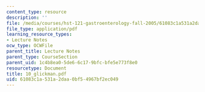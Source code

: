 ```yaml
---
content_type: resource
description: ''
file: /media/courses/hst-121-gastroenterology-fall-2005/61083c1a531a2daa0bf54967bf2ec049_10_glickman.pdf
file_type: application/pdf
learning_resource_types:
- Lecture Notes
ocw_type: OCWFile
parent_title: Lecture Notes
parent_type: CourseSection
parent_uid: 1c4b8ea0-5de6-6c17-9bfc-bfe5e773f8e0
resourcetype: Document
title: 10_glickman.pdf
uid: 61083c1a-531a-2daa-0bf5-4967bf2ec049
---
```

